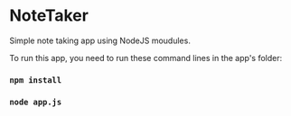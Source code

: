 # NoteTaker

Simple note taking app using NodeJS moudules.

To run this app, you need to run these command lines in the app's folder:

### `npm install`
### `node app.js`
